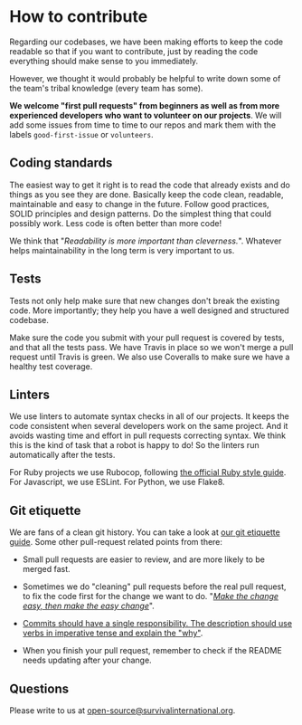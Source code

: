# How to contribute

Regarding our codebases, we have been making efforts to keep the code readable so that if you want to contribute, just by reading the code everything should make sense to you immediately.

However, we thought it would probably be helpful to write down some of the team's tribal knowledge (every team has some).

**We welcome "first pull requests" from beginners as well as from more experienced developers who want to volunteer on our projects**. We will add some issues from time to time to our repos and mark them with the labels `good-first-issue` or `volunteers`.


## Coding standards

The easiest way to get it right is to read the code that already exists and do things as you see they are done. Basically keep the code clean, readable, maintainable and easy to change in the future. Follow good practices, SOLID principles and design patterns. Do the simplest thing that could possibly work. Less code is often better than more code!

We think that "*Readability is more important than cleverness.*". Whatever helps maintainability in the long term is very important to us.


## Tests

Tests not only help make sure that new changes don't break the existing code. More importantly; they help you have a well designed and structured codebase.

Make sure the code you submit with your pull request is covered by tests, and that all the tests pass. We have Travis in place so we won't merge a pull request until Travis is green. We also use Coveralls to make sure we have a healthy test coverage.


## Linters

We use linters to automate syntax checks in all of our projects. It keeps the code consistent when several developers work on the same project. And it avoids wasting time and effort in pull requests correcting syntax. We think this is the kind of task that a robot is happy to do! So the linters run automatically after the tests.

For Ruby projects we use Rubocop, following [the official Ruby style guide](https://github.com/bbatsov/ruby-style-guide). For Javascript, we use ESLint. For Python, we use Flake8.


## Git etiquette

We are fans of a clean git history. You can take a look at  [our git etiquette guide](https://github.com/octopusinvitro/zagakus/blob/master/git-etiquette.md).
Some other pull-request related points from there:

* Small pull requests are easier to review, and are more likely to be merged fast.

* Sometimes we do "cleaning" pull requests before the real pull request, to fix the code first for the change we want to do. "[*Make the change easy, then make the easy change*](https://twitter.com/kentbeck/status/250733358307500032?lang=en)".

* [Commits should have a single responsibility. The description should use verbs in imperative tense and explain the "why"](http://tbaggery.com/2008/04/19/a-note-about-git-commit-messages.html).

* When you finish your pull request, remember to check if the README needs updating after your change.


## Questions

Please write to us at
[open-source@survivalinternational.org](mailto:open-source@survivalinternational.org).
